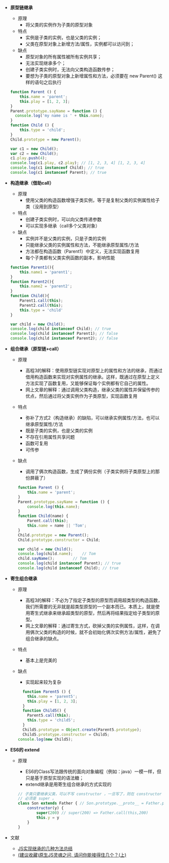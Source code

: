 
- **原型链继承**

  - 原理
    - 将父类的实例作为子类的原型对象
  - 特点
    - 实例是子类的实例，也是父类的实例；
    - 父类在原型对象上新增方法/属性，实例都可以访问到；
  - 缺点
    - 原型对象的所有属性被所有实例共享；
    - 无法实现继承多个；
    - 创建子类实例时，无法向父类构造函数传参；
    - 要想为子类的原型对象上新增属性和方法，必须要在 new Parent() 这样的语句之后执行

  ```js
  function Parent () {
      this.name = 'parent';
      this.play = [1, 2, 3];
  }
  Parent.prototype.sayName = function () {
  	console.log('my name is ' + this.name);
  }
  function Child () {
      this.type = 'child';
  }
  Child.prototype = new Parent();
  
  var c1 = new Child();
  var c2 = new Child();
  c1.play.push(4);
  console.log(c1.play, c2.play); // [1, 2, 3, 4] [1, 2, 3, 4]
  console.log(c1 instanceof Child); // true
  console.log(c1 instanceof Parent); // true
  ```

- **构造继承（借助call）**

  - 原理
    - 使用父类的构造函数增强子类实例，等于是复制父类的实例属性给子类（没用到原型）
  - 特点
    - 创建子类实例时，可以向父类传递参数
    - 可以实现多继承（call多个父类对象）
  - 缺点
    - 实例并不是父类的实例，只是子类的实例
    - 只能继承父类的实例属性和方法，不能继承原型属性/方法
    - 方法都在构造函数（Parent1）中定义，无法实现函数复用
    - 每个子类都有父类实例函数的副本，影响性能

  ```js
  function Parent1(){
      this.name1 = 'parent1';
  }
  function Parent2(){
      this.name2 = 'parent2';
  }
  function Child(){
      Parent1.call(this);
      Parent2.call(this);
      this.type = 'child'
  }
  
  var child = new Child();
  console.log(child instanceof Child); // true
  console.log(child instanceof Parent1); // false
  console.log(child instanceof Parent2); // false
  
  ```

- **组合继承（原型链+call）**

  - 原理

    - 高程3的解释：使用原型链实现对原型上的属性和方法的继承，而通过借用构造函数来实现对实例属性的继承。这样，既通过在原型上定义方法实现了函数复用，又能够保证每个实例都有它自己的属性。
    - 网上文章的解释：通过调用父类构造，继承父类的属性并保留传参的优点，然后通过将父类实例作为子类原型，实现函数复用

  - 特点

    - 弥补了方式2（构造继承）的缺陷，可以继承实例属性/方法，也可以继承原型属性/方法
    - 既是子类的实例，也是父类的实例
    - 不存在引用属性共享问题
    - 函数可复用
    - 可传参

  - 缺点

    - 调用了俩次构造函数，生成了俩份实例（子类实例将子类原型上的那份屏蔽了）

    ```js
    function Parent () {
    	this.name = 'parent';
    }
    Parent.prototype.sayName = function () {
    	console.log(this.name);
    }
    function Child(name) {
    	Parent.call(this);
    	this.name = name || 'Tom';
    }
    Child.prototype = new Parent();
    Child.prototype.constructor = Child;
    
    var child = new Child();
    console.log(child.name);	// Tom
    child.sayName();		// Tom
    console.log(child instanceof Parent); // true
    console.log(child instanceof Child); // true
    
    ```

- **寄生组合继承**

  - 原理

    - 高程3的解释：不必为了指定子类型的原型而调用超类型的构造函数，我们所需要的无非就是超类型原型的一个副本而已。本质上，就是使用寄生式继承来继承超类型的原型，然后再将结果指定给子类型的原型。
    - 网上文章的解释：通过寄生方式，砍掉父类的实例属性，这样，在调用俩次父类的构造的时候，就不会初始化俩次实例方法/属性，避免了组合继承的缺点。

  - 特点

    - 基本上是完美的

  - 缺点

    - 实现起来较为复杂

    ```js
      function Parent5 () {
        this.name = 'parent5';
        this.play = [1, 2, 3];
      }
      function Child5() {
        Parent5.call(this);
        this.type = 'child5';
      }
      Child5.prototype = Object.create(Parent5.prototype);
      Child5.prototype.constructor = Child5;
    console.log(new Child5);
    ```

- **ES6的 extend**

  - 原理

    - ES6的Class写法跟传统的面向对象编程（例如：java）一模一样，但只是基于原型实现的语法糖；
    - extend继承是用寄生组合继承的方式实现的

    ```js
    // 子类只要继承父类，可以不写 constructor ，一旦写了，则在 constructor 中的 第一句话
    // 必须是 super 。 
    class Son extends Father { // Son.prototype.__proto__ = Father.prototype
        constructor(y) {
            super(200) // super(200) => Father.call(this,200)
            this.y = y
        }
    }
    ```

    

- 文献

  - [JS实现继承的几种方法总结](https://blog.csdn.net/weixin_43606158/article/details/91489176)
  - [(建议收藏)原生JS灵魂之问, 请问你能接得住几个？(上)](https://juejin.cn/post/6844903974378668039#heading-31)

